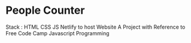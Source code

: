 # People Counter

Stack : HTML CSS JS
Netlify to host Website
A Project with Reference to Free Code Camp Javascript Programming
